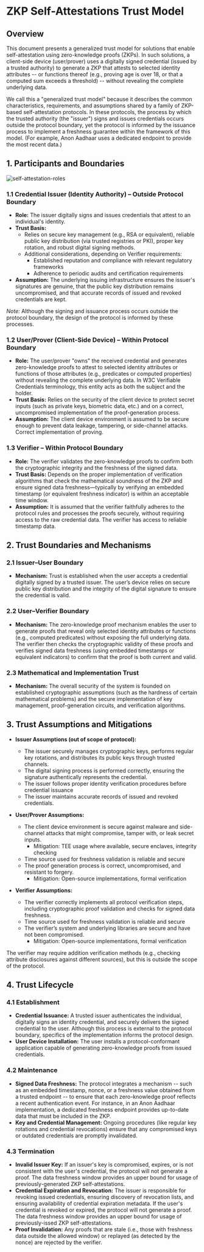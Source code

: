 # ZKP Self-Attestations Trust Model

## Overview

This document presents a generalized trust model for solutions that enable self-attestation using zero-knowledge proofs (ZKPs). In such solutions, a client-side device (user/prover) uses a digitally signed credential (issued by a trusted authority) to generate a ZKP that attests to selected identity attributes -- or functions thereof (e.g., proving age is over 18, or that a computed sum exceeds a threshold) -- without revealing the complete underlying data. 

We call this a "generalized trust model" because it describes the common characteristics, requirements, and assumptions shared by a family of ZKP-based self-attestation protocols. In these protocols, the process by which the trusted authority (the "issuer") signs and issues credentials occurs outside the protocol boundary, yet the protocol is informed by the issuance process to implement a freshness guarantee within the framework of this model. (For example, Anon Aadhaar uses a dedicated endpoint to provide the most recent data.)

## 1. Participants and Boundaries

![self-attestation-roles](https://github.com/user-attachments/assets/16932727-1965-4719-8a25-426d1711a869)

### 1.1 Credential Issuer (Identity Authority) – Outside Protocol Boundary
- **Role:** The issuer digitally signs and issues credentials that attest to an individual's identity.
- **Trust Basis:**
    - Relies on secure key management (e.g., RSA or equivalent), reliable public key distribution (via trusted registries or PKI), proper key rotation, and robust digital signing methods.
    - Additional considerations, depending on Verifier requirements:
      - Established reputation and compliance with relevant regulatory frameworks
      - Adherence to periodic audits and certification requirements
- **Assumption:** The underlying issuing infrastructure ensures the issuer's signatures are genuine, that the public key distribution remains uncompromised, and that accurate records of issued and revoked credentials are kept.

*Note:* Although the signing and issuance process occurs outside the protocol boundary, the design of the protocol is informed by these processes.

### 1.2 User/Prover (Client-Side Device) – Within Protocol Boundary
- **Role:** The user/prover "owns" the received credential and generates zero-knowledge proofs to attest to selected identity attributes or functions of those attributes (e.g., predicates or computed properties) without revealing the complete underlying data. In W3C Verifiable Credentials terminology, this entity acts as both the subject and the holder.
- **Trust Basis:** Relies on the security of the client device to protect secret inputs (such as private keys, biometric data, etc.) and on a correct, uncompromised implementation of the proof-generation process.
- **Assumption:** The client device environment is assumed to be secure enough to prevent data leakage, tampering, or side-channel attacks. Correct implementation of proving.

### 1.3 Verifier – Within Protocol Boundary
- **Role:** The verifier validates the zero-knowledge proofs to confirm both the cryptographic integrity and the freshness of the signed data.
- **Trust Basis:** Depends on the proper implementation of verification algorithms that check the mathematical soundness of the ZKP and ensure signed data freshness—typically by verifying an embedded timestamp (or equivalent freshness indicator) is within an acceptable time window.
- **Assumption:** It is assumed that the verifier faithfully adheres to the protocol rules and processes the proofs securely, without requiring access to the raw credential data. The verifier has access to reliable timestamp data.

## 2. Trust Boundaries and Mechanisms

### 2.1 Issuer–User Boundary
- **Mechanism:** Trust is established when the user accepts a credential digitally signed by a trusted issuer. The user’s device relies on secure public key distribution and the integrity of the digital signature to ensure the credential is valid.

### 2.2 User–Verifier Boundary
- **Mechanism:** The zero-knowledge proof mechanism enables the user to generate proofs that reveal only selected identity attributes or functions (e.g., computed predicates) without exposing the full underlying data. The verifier then checks the cryptographic validity of these proofs and verifies signed data freshness (using embedded timestamps or equivalent indicators) to confirm that the proof is both current and valid.

### 2.3 Mathematical and Implementation Trust
- **Mechanism:** The overall security of the system is founded on established cryptographic assumptions (such as the hardness of certain mathematical problems) and the secure implementation of key management, proof-generation circuits, and verification algorithms.


## 3. Trust Assumptions and Mitigations

- **Issuer Assumptions (out of scope of protocol):**  
  * The issuer securely manages cryptographic keys, performs regular key rotations, and distributes its public keys through trusted channels.  
  * The digital signing process is performed correctly, ensuring the signature authentically represents the credential.
  * The issuer follows proper identity verification procedures before credential issuance
  * The issuer maintains accurate records of issued and revoked credentials.

- **User/Prover Assumptions:**  
  * The client device environment is secure against malware and side-channel attacks that might compromise, tamper with, or leak secret inputs.
      * Mitigation: TEE usage where available, secure enclaves, integrity checking
  * Time source used for freshness validation is reliable and secure
  * The proof generation process is correct, uncompromised, and resistant to forgery.
      * Mitigation: Open-source implementations, formal verification 

- **Verifier Assumptions:**  
  * The verifier correctly implements all protocol verification steps, including cryptographic proof validation and checks for signed data freshness.
  * Time source used for freshness validation is reliable and secure
  * The verifier’s system and underlying libraries are secure and have not been compromised.
      * Mitigation: Open-source implementations, formal verification  
 
The verifier may require addition verification methods (e.g., checking attribute disclosures against different sources), but this is outside the scope of the protocol. 

## 4. Trust Lifecycle

### 4.1 Establishment
- **Credential Issuance:** A trusted issuer authenticates the individual, digitally signs an identity credential, and securely delivers the signed credential to the user. Although this process is external to the protocol boundary, specifics of the implementation informs the protocol design.  
- **User Device Installation:** The user installs a protocol-conformant application capable of generating zero-knowledge proofs from issued credentials.

### 4.2 Maintenance
- **Signed Data Freshness:** The protocol integrates a mechanism -- such as an embedded timestamp, nonce, or a freshness value obtained from a trusted endpoint -- to ensure that each zero-knowledge proof reflects a recent authentication event. For instance, in an Anon Aadhaar implementation, a dedicated freshness endpoint provides up-to-date data that must be included in the ZKP.
- **Key and Credential Management:** Ongoing procedures (like regular key rotations and credential revocations) ensure that any compromised keys or outdated credentials are promptly invalidated.

### 4.3 Termination
- **Invalid Issuer Key:** If an issuer's key is compromised, expires, or is not consistent with the user's credential, the protocol will not generate a proof. The data freshness window provides an upper bound for usage of previously-generated ZKP self-attestations.
- **Credential Expiration and Revocation:** The issuer is responsible for revoking issued credentials, ensuring discovery of revocation lists, and ensuring availability of credential expiration metadata. If the user's credential is revoked or expired, the protocol will not generate a proof. The data freshness window provides an upper bound for usage of previously-issed ZKP self-attestations.
- **Proof Invalidation:** Any proofs that are stale (i.e., those with freshness data outside the allowed window) or replayed (as detected by the nonce) are rejected by the verifier.
